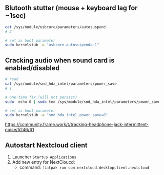 ## Blutooth stutter (mouse + keyboard lag for ~1sec)

```bash
cat /sys/module/usbcore/parameters/autosuspend
# 2

# set as boot parameter
sudo kernelstub -a "usbcore.autosuspend=-1"
``` 

## Cracking audio when sound card is enabled/disabled

```bash
# read
cat /sys/module/snd_hda_intel/parameters/power_save
# 1

# one-time fix (will not persist)
sudo  echo 0 | sudo tee /sys/module/snd_hda_intel/parameters/power_save

# set as boot parameter
sudo kernelstub -a "snd_hda_intel.power_save=0"
```

https://community.frame.work/t/tracking-headphone-jack-intermittent-noise/5246/61

## Autostart Nextcloud client
1. Launcher `Startup Applications`
2. Add new entry for NextCloucd:
   - command: `flatpak run com.nextcloud.desktopclient.nextcloud`


